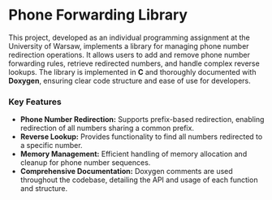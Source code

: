 # Phone Forwarding Library

This project, developed as an individual programming assignment at the University of Warsaw, implements a library for managing phone number redirection operations. It allows users to add and remove phone number forwarding rules, retrieve redirected numbers, and handle complex reverse lookups. The library is implemented in **C** and thoroughly documented with **Doxygen**, ensuring clear code structure and ease of use for developers.

### Key Features
- **Phone Number Redirection:** Supports prefix-based redirection, enabling redirection of all numbers sharing a common prefix.
- **Reverse Lookup:** Provides functionality to find all numbers redirected to a specific number.
- **Memory Management:** Efficient handling of memory allocation and cleanup for phone number sequences.
- **Comprehensive Documentation:** Doxygen comments are used throughout the codebase, detailing the API and usage of each function and structure.

